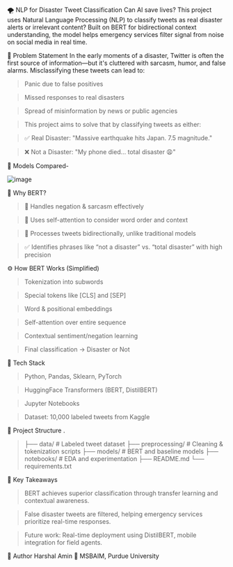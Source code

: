 🌪️ NLP for Disaster Tweet Classification
Can AI save lives? This project uses Natural Language Processing (NLP) to classify tweets as real disaster alerts or irrelevant content?
Built on BERT for bidirectional context understanding, the model helps emergency services filter signal from noise on social media in real time.

🚨 Problem Statement
In the early moments of a disaster, Twitter is often the first source of information—but it's cluttered with sarcasm, humor, and false alarms. Misclassifying these tweets can lead to:

>Panic due to false positives

>Missed responses to real disasters

>Spread of misinformation by news or public agencies

>This project aims to solve that by classifying tweets as either:

>✅ Real Disaster: "Massive earthquake hits Japan. 7.5 magnitude."

>❌ Not a Disaster: "My phone died… total disaster 😩"

🧪 Models Compared-

![image](https://github.com/user-attachments/assets/8acad2e0-5789-47c1-a7cf-50e63d3d4db6)

🤖 Why BERT?
>📌 Handles negation & sarcasm effectively

>📌 Uses self-attention to consider word order and context

>📌 Processes tweets bidirectionally, unlike traditional models

>✅ Identifies phrases like “not a disaster” vs. “total disaster” with high precision

⚙️ How BERT Works (Simplified)
>Tokenization into subwords

>Special tokens like [CLS] and [SEP]

>Word & positional embeddings

>Self-attention over entire sequence

>Contextual sentiment/negation learning

>Final classification → Disaster or Not

🧰 Tech Stack
>Python, Pandas, Sklearn, PyTorch

>HuggingFace Transformers (BERT, DistilBERT)

>Jupyter Notebooks

>Dataset: 10,000 labeled tweets from Kaggle

📂 Project Structure
.
>├── data/                    # Labeled tweet dataset
>├── preprocessing/           # Cleaning & tokenization scripts
>├── models/                  # BERT and baseline models
>├── notebooks/               # EDA and experimentation
>├── README.md
>└── requirements.txt

🧠 Key Takeaways
>BERT achieves superior classification through transfer learning and contextual awareness.

>False disaster tweets are filtered, helping emergency services prioritize real-time responses.

>Future work: Real-time deployment using DistilBERT, mobile integration for field agents.

👤 Author
Harshal Amin
📍 MSBAIM, Purdue University
